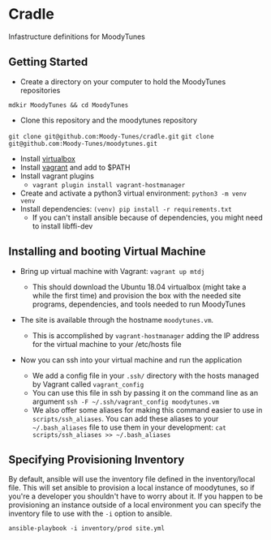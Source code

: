 # Cradle
Infastructure definitions for MoodyTunes


## Getting Started

- Create a directory on your computer to hold the MoodyTunes repositories

`mdkir MoodyTunes && cd MoodyTunes`

- Clone this repository and the moodytunes repository

`git clone git@github.com:Moody-Tunes/cradle.git`
`git clone git@github.com:Moody-Tunes/moodytunes.git`

- Install [virtualbox](https://www.virtualbox.org/wiki/Downloads)
- Install [vagrant](https://www.vagrantup.com/downloads.html) and add to $PATH
- Install vagrant plugins
	- `vagrant plugin install vagrant-hostmanager`
- Create and activate a python3 virtual environment: `python3 -m venv venv`
- Install dependencies: `(venv) pip install -r requirements.txt`
	- If you can't install ansible because of dependencies, you might need to install libffi-dev


## Installing and booting Virtual Machine

- Bring up virtual machine with Vagrant: `vagrant up mtdj`
	- This should download the Ubuntu 18.04 virtualbox (might take a while the first time) and provision the box with the needed site programs, dependencies, and tools needed to run MoodyTunes

- The site is available through the hostname `moodytunes.vm`.
	- This is accomplished by `vagrant-hostmanager` adding the IP address for the virtual machine to your /etc/hosts file

- Now you can ssh into your virtual machine and run the application
	- We add a config file in your `.ssh/` directory with the hosts managed by Vagrant called `vagrant_config`
	- You can use this file in ssh by passing it on the command line as an argument `ssh -F ~/.ssh/vagrant_config moodytunes.vm`
	- We also offer some aliases for making this command easier to use in `scripts/ssh_aliases`. You can add these aliases to your `~/.bash_aliases` file to use them in your development: `cat scripts/ssh_aliases >> ~/.bash_aliases`

## Specifying Provisioning Inventory

By default, ansible will use the inventory file defined in the inventory/local file. This will set ansible to provision a local instance of moodytunes, so if you're a developer you shouldn't have to worry about it. If you happen to be provisioning an instance outside of a local environment you can specify the inventory file to use with the `-i` option to ansible.

`ansible-playbook -i inventory/prod site.yml`
